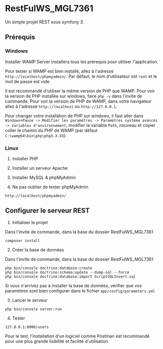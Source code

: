 RestFulWS_MGL7361
========

Un simple projet REST sous symfony 3.

## Prérequis

### Windows

Installer WAMP Server installera tous les prérequis pour utiliser l'application.

Pour tester si WAMP est bien installé, allez à l'adresse `http://localhost/phpmyadmin/`.
Par défaut, le nom d'utilisateur est `root` et le mot de passe est vide.

Il est recommandé d'utiliser la même version de PHP que WAMP. Pour voir la version de PHP installée sur windows, faire `php -v` dans l'invite de commande. Pour voir la version de PHP de WAMP, dans votre navigateur allez à l'adresse `http://localhost` ou `http://127.0.0.1`.

Pour changer votre installation de PHP sur windows, il faut aller dans `Windows+Pause -> Modifier les paramètres -> Paramètres système avancés -> Variables d'environnement`, modifier la variable `Path`, nouveau et copier coller le chemin du PHP de WAMP (par défaut `C:\wamp64\bin\php\phpX.X.XX`).

### Linux

1. Installer PHP

2. Installer un serveur Apache

3. Installer MySQL & phpMyAdmin

4. Ne pas oublier de tester phpMyAdmin
```
http://localhost/phpmyadmin/
```

## Configurer le serveur REST

1. Initialiser le projet

Dans l'invite de commande, dans la base du dossier RestFulWS_MGL7361
```
composer install
```

2. Créer la base de données

Dans l'invite de commande, dans la base du dossier RestFulWS_MGL7361
```
php bin/console doctrine:database:create
php bin/console doctrine:schema:update --dump-sql --force
php bin/console doctrine:database:import ScriptSQLInsert.sql
```

Si vous n'arrivez pas à installer la base de données, vérifier que vos paramètres sont bien configurer dans le fichier `app/config/parameters.yml`

3. Lancer le serveur
```
php bin/console server:run
```

4. Tester
```
127.0.0.1:8000/users
```

Pour le test, l'installation d'un logiciel comme Postman est recommandé pour une plus grande lisibilité et facilité d'utilisation.

